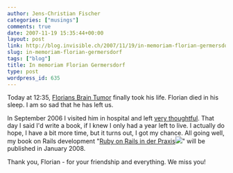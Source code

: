 ```yaml
---
author: Jens-Christian Fischer
categories: ["musings"]
comments: true
date: 2007-11-19 15:35:44+00:00
layout: post
link: http://blog.invisible.ch/2007/11/19/in-memoriam-florian-germersdorf/
slug: in-memoriam-florian-germersdorf
tags: ["blog"]
title: In memoriam Florian Germersdorf
type: post
wordpress_id: 635
---
```


Today at 12:35, [Florians Brain Tumor](http://blog.invisible.ch/2006/08/02/if-not-today/) finally took his life. Florian died in his sleep. I am so sad that he has left us.

In September 2006 I visited him in hospital and left [very thoughtful](http://blog.invisible.ch/2006/09/19/not-productive/). That day I said I'd write a book, if I knew I only had a year left to live. I actually do hope, I have a bit more time, but it turns out, I  got my chance. All going well, my book on Rails development "[Ruby on Rails in der Praxis](http://www.amazon.de/gp/product/3826616839?ie=UTF8&tag=invisiblech-21&linkCode=as2&camp=1638&creative=6742&creativeASIN=3826616839)![](http://www.assoc-amazon.de/e/ir?t=invisiblech-21&l=as2&o=3&a=3826616839)" will be published in January 2008.

Thank you, Florian - for your friendship and everything. We miss you!
